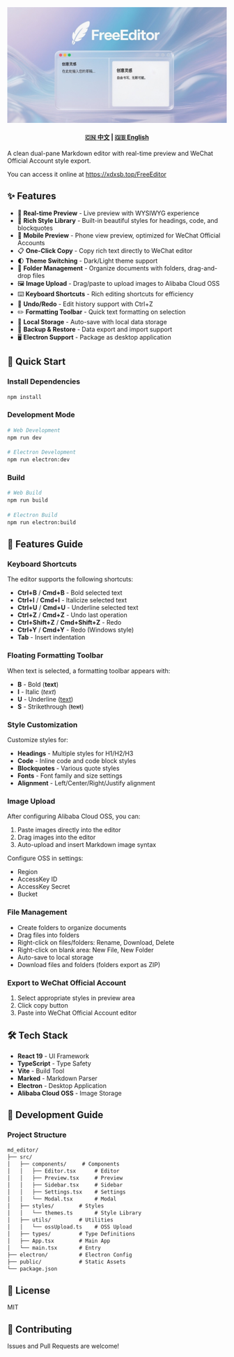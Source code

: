 <div align="center">
  <img src="assets\ai_logo.jpeg"  alt="LOGO">
</div>


<div align="center">
  <h4>
    <a href="README.md">🇨🇳 中文</a>
    <span> | </span>
    <a href="README_EN.md">🇬🇧 English</a>
  </h4>
</div>

A clean dual-pane Markdown editor with real-time preview and WeChat Official Account style export.

You can access it online at https://xdxsb.top/FreeEditor



## ✨ Features

- 📝 **Real-time Preview** - Live preview with WYSIWYG experience
- 🎨 **Rich Style Library** - Built-in beautiful styles for headings, code, and blockquotes
- 📱 **Mobile Preview** - Phone view preview, optimized for WeChat Official Accounts
- 📋 **One-Click Copy** - Copy rich text directly to WeChat editor
- 🌓 **Theme Switching** - Dark/Light theme support
- 📂 **Folder Management** - Organize documents with folders, drag-and-drop files
- 🖼️ **Image Upload** - Drag/paste to upload images to Alibaba Cloud OSS
- ⌨️ **Keyboard Shortcuts** - Rich editing shortcuts for efficiency
- 🔄 **Undo/Redo** - Edit history support with Ctrl+Z
- ✏️ **Formatting Toolbar** - Quick text formatting on selection
- 💾 **Local Storage** - Auto-save with local data storage
- 🔧 **Backup & Restore** - Data export and import support
- 🖥️ **Electron Support** - Package as desktop application

## 🚀 Quick Start

### Install Dependencies

```bash
npm install
```

### Development Mode

```bash
# Web Development
npm run dev

# Electron Development
npm run electron:dev
```

### Build

```bash
# Web Build
npm run build

# Electron Build
npm run electron:build
```

## 📖 Features Guide

### Keyboard Shortcuts

The editor supports the following shortcuts:

- **Ctrl+B** / **Cmd+B** - Bold selected text
- **Ctrl+I** / **Cmd+I** - Italicize selected text
- **Ctrl+U** / **Cmd+U** - Underline selected text
- **Ctrl+Z** / **Cmd+Z** - Undo last operation
- **Ctrl+Shift+Z** / **Cmd+Shift+Z** - Redo
- **Ctrl+Y** / **Cmd+Y** - Redo (Windows style)
- **Tab** - Insert indentation

### Floating Formatting Toolbar

When text is selected, a formatting toolbar appears with:

- **B** - Bold (**text**)
- **I** - Italic (*text*)
- **U** - Underline (<u>text</u>)
- **S** - Strikethrough (~~text~~)

### Style Customization

Customize styles for:

- **Headings** - Multiple styles for H1/H2/H3
- **Code** - Inline code and code block styles
- **Blockquotes** - Various quote styles
- **Fonts** - Font family and size settings
- **Alignment** - Left/Center/Right/Justify alignment

### Image Upload

After configuring Alibaba Cloud OSS, you can:

1. Paste images directly into the editor
2. Drag images into the editor
3. Auto-upload and insert Markdown image syntax

Configure OSS in settings:

- Region
- AccessKey ID
- AccessKey Secret
- Bucket

### File Management

- Create folders to organize documents
- Drag files into folders
- Right-click on files/folders: Rename, Download, Delete
- Right-click on blank area: New File, New Folder
- Auto-save to local storage
- Download files and folders (folders export as ZIP)

### Export to WeChat Official Account

1. Select appropriate styles in preview area
2. Click copy button
3. Paste into WeChat Official Account editor

## 🛠️ Tech Stack

- **React 19** - UI Framework
- **TypeScript** - Type Safety
- **Vite** - Build Tool
- **Marked** - Markdown Parser
- **Electron** - Desktop Application
- **Alibaba Cloud OSS** - Image Storage

## 📝 Development Guide

### Project Structure

```
md_editor/
├── src/
│   ├── components/     # Components
│   │   ├── Editor.tsx      # Editor
│   │   ├── Preview.tsx     # Preview
│   │   ├── Sidebar.tsx     # Sidebar
│   │   ├── Settings.tsx    # Settings
│   │   └── Modal.tsx       # Modal
│   ├── styles/        # Styles
│   │   └── themes.ts       # Style Library
│   ├── utils/         # Utilities
│   │   └── ossUpload.ts    # OSS Upload
│   ├── types/         # Type Definitions
│   ├── App.tsx        # Main App
│   └── main.tsx       # Entry
├── electron/          # Electron Config
├── public/            # Static Assets
└── package.json
```

## 📄 License

MIT

## 🤝 Contributing

Issues and Pull Requests are welcome!
